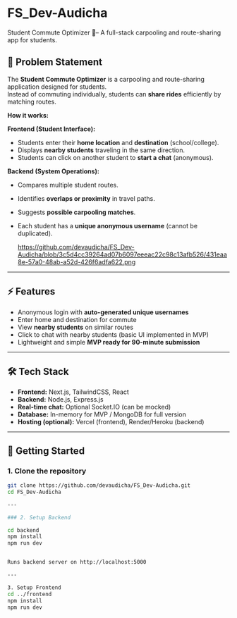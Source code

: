 # FS_Dev-Audicha
Student Commute Optimizer  🚗– A full-stack carpooling and route-sharing app for students.


## 📌 Problem Statement
The **Student Commute Optimizer** is a carpooling and route-sharing application designed for students.  
Instead of commuting individually, students can **share rides** efficiently by matching routes.

**How it works:**

**Frontend (Student Interface):**
- Students enter their **home location** and **destination** (school/college).  
- Displays **nearby students** traveling in the same direction.  
- Students can click on another student to **start a chat** (anonymous).  

**Backend (System Operations):**
- Compares multiple student routes.  
- Identifies **overlaps or proximity** in travel paths.  
- Suggests **possible carpooling matches**.  
- Each student has a **unique anonymous username** (cannot be duplicated).

  https://github.com/devaudicha/FS_Dev-Audicha/blob/3c5d4cc39264ad07b6097eeeac22c98c13afb526/431eaa8e-57a0-48ab-a52d-426f6adfa622.png

---

## ⚡ Features
- Anonymous login with **auto-generated unique usernames**  
- Enter home and destination for commute  
- View **nearby students** on similar routes  
- Click to chat with nearby students (basic UI implemented in MVP)  
- Lightweight and simple **MVP ready for 90-minute submission**  

---

## 🛠 Tech Stack
- **Frontend:** Next.js, TailwindCSS, React  
- **Backend:** Node.js, Express.js  
- **Real-time chat:** Optional Socket.IO (can be mocked)  
- **Database:** In-memory for MVP / MongoDB for full version  
- **Hosting (optional):** Vercel (frontend), Render/Heroku (backend)  

---

## 🚀 Getting Started

### 1. Clone the repository
```bash
git clone https://github.com/devaudicha/FS_Dev-Audicha.git
cd FS_Dev-Audicha

---

### 2. Setup Backend

cd backend
npm install
npm run dev


Runs backend server on http://localhost:5000

---

3. Setup Frontend
cd ../frontend
npm install
npm run dev

